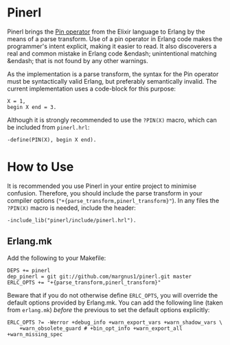 # Pinerl
Pinerl brings the
[Pin operator](http://elixir-lang.org/getting-started/pattern-matching.html#the-pin-operator)
from the Elixir language to Erlang by the means of a parse transform. Use of a
pin operator in Erlang code makes the programmer's intent explicit, making it
easier to read. It also discoverers a real and common mistake in Erlang code
&endash; unintentional matching &endash; that is not found by any other
warnings.

As the implementation is a parse transform, the syntax for the Pin operator must
be syntactically valid Erlang, but preferably semantically invalid. The current
implementation uses a code-block for this purpose:

    X = 1,
    begin X end = 3.

Although it is strongly recommended to use the `?PIN(X)` macro, which can be
included from `pinerl.hrl`:

    -define(PIN(X), begin X end).

# How to Use
It is recommended you use Pinerl in your entire project to minimise
confusion. Therefore, you should include the parse transform in your compiler
options (`"+{parse_transform,pinerl_transform}"`). In any files the `?PIN(X)`
macro is needed, include the header:

    -include_lib("pinerl/include/pinerl.hrl").

## Erlang.mk
Add the following to your Makefile:

    DEPS += pinerl
    dep_pinerl = git git://github.com/margnus1/pinerl.git master
    ERLC_OPTS += "+{parse_transform,pinerl_transform}"

Beware that if you do not otherwise define `ERLC_OPTS`, you will override the
default options provided by Erlang.mk. You can add the following line (taken
from `erlang.mk`) *before* the previous to set the default options explicitly:

    ERLC_OPTS ?= -Werror +debug_info +warn_export_vars +warn_shadow_vars \
	    +warn_obsolete_guard # +bin_opt_info +warn_export_all +warn_missing_spec
